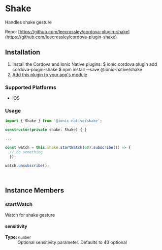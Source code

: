 # Shake 

Handles shake gesture

Repo: [https://github.com/leecrossley/cordova-plugin-shake](https://github.com/leecrossley/cordova-plugin-shake)



## Installation 

<ol>
<li>Install the Cordova and Ionic Native plugins:
<code-block language="shell">$ ionic cordova plugin add cordova-plugin-shake
$ npm install --save @ionic-native/shake
</code-block>
</li>
<li><a href="/docs/native/#Add_Plugins_to_Your_App_Module">Add this plugin to your app's module</a></li>
</ol>



### Supported Platforms

* iOS




### Usage


```typescript
import { Shake } from '@ionic-native/shake';

constructor(private shake: Shake) { }

...

const watch = this.shake.startWatch(60).subscribe(() => {
  // do something
  });

watch.unsubscribe();
```




<p><br></p>

## Instance Members

### startWatch

Watch for shake gesture

<dl>
<dt><h4>sensitivity</h4><strong>Type: </strong><code>number</code></dt>
<dd>Optional sensitivity parameter. Defaults to 40 <span class="tag">optional</span></dd>
</dl>

<p><br></p>

